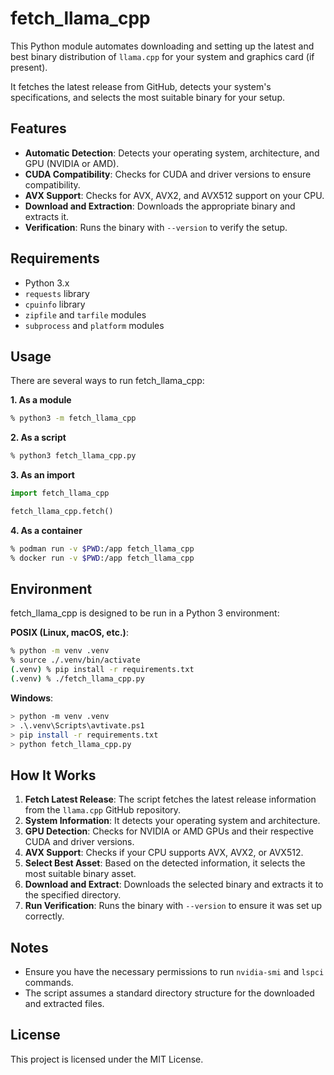 # fetch_llama_cpp

This Python module automates downloading and setting up the latest and best
binary distribution of `llama.cpp` for your system and graphics card
(if present).

It fetches the latest release from GitHub, detects your system's
specifications, and selects the most suitable binary for your setup.

## Features

- **Automatic Detection**: Detects your operating system, architecture,
    and GPU (NVIDIA or AMD).
- **CUDA Compatibility**: Checks for CUDA and driver versions to ensure
    compatibility.
- **AVX Support**: Checks for AVX, AVX2, and AVX512 support on your CPU.
- **Download and Extraction**: Downloads the appropriate binary and
    extracts it.
- **Verification**: Runs the binary with `--version` to verify the setup.

## Requirements

- Python 3.x
- `requests` library
- `cpuinfo` library
- `zipfile` and `tarfile` modules
- `subprocess` and `platform` modules

## Usage

There are several ways to run fetch_llama_cpp:

**1. As a module**

```bash
% python3 -m fetch_llama_cpp
```

**2. As a script**

```bash
% python3 fetch_llama_cpp.py
```

**3. As an import**

```python
import fetch_llama_cpp

fetch_llama_cpp.fetch()
```

**4. As a container**

```bash
% podman run -v $PWD:/app fetch_llama_cpp
% docker run -v $PWD:/app fetch_llama_cpp
```

## Environment

fetch_llama_cpp is designed to be run in a Python 3 environment:

**POSIX (Linux, macOS, etc.)**:

```bash
% python -m venv .venv
% source ./.venv/bin/activate
(.venv) % pip install -r requirements.txt
(.venv) % ./fetch_llama_cpp.py
```

**Windows**:

```bash
> python -m venv .venv
> .\.venv\Scripts\avtivate.ps1
> pip install -r requirements.txt
> python fetch_llama_cpp.py
```

## How It Works

1. **Fetch Latest Release**: The script fetches the latest release information
    from the `llama.cpp` GitHub repository.
2. **System Information**: It detects your operating system and architecture.
3. **GPU Detection**: Checks for NVIDIA or AMD GPUs and their respective CUDA
    and driver versions.
4. **AVX Support**: Checks if your CPU supports AVX, AVX2, or AVX512.
5. **Select Best Asset**: Based on the detected information, it selects the
    most suitable binary asset.
6. **Download and Extract**: Downloads the selected binary and extracts it to
    the specified directory.
7. **Run Verification**: Runs the binary with `--version` to ensure it was set
    up correctly.

## Notes

- Ensure you have the necessary permissions to run `nvidia-smi` and `lspci`
    commands.
- The script assumes a standard directory structure for the downloaded and
    extracted files.

## License

This project is licensed under the MIT License.
